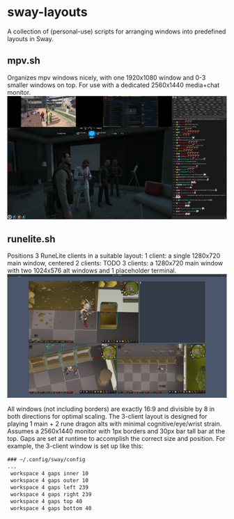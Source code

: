 # sway-layouts

A collection of (personal-use) scripts for arranging windows into predefined layouts in Sway.

## mpv.sh

Organizes mpv windows nicely, with one 1920x1080 window and 0-3 smaller windows on top. For use with a dedicated 2560x1440 media+chat monitor.
![mpv-demo](https://github.com/KogasaPls/sway-layouts/blob/main/screenshots/mpv-demo.png)

## runelite.sh

Positions 3 RuneLite clients in a suitable layout:
1 client: a single 1280x720 main window, centered
2 clients: TODO
3 clients: a 1280x720 main window with two 1024x576 alt windows and 1 placeholder terminal.
![runelite-demo](https://github.com/KogasaPls/sway-layouts/blob/main/screenshots/runelite-demo.png)

All windows (not including borders) are exactly 16:9 and divisible by 8 in both directions for optimal scaling.
The 3-client layout is designed for playing 1 main + 2 rune dragon alts with minimal cognitive/eye/wrist strain.
Assumes a 2560x1440 monitor with 1px borders and 30px bar tall bar at the top. Gaps are set at runtime to accomplish the correct size and position. For example, the 3-client window is set up like this:

```
### ~/.config/sway/config
...
 workspace 4 gaps inner 10
 workspace 4 gaps outer 10
 workspace 4 gaps left 239
 workspace 4 gaps right 239
 workspace 4 gaps top 40
 workspace 4 gaps bottom 40
```
